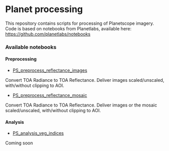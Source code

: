 # Planet processing

This repository contains scripts for processing of Planetscope imagery.
Code is based on notebooks from Planetlabs, available here: https://github.com/planetlabs/notebooks

### Available notebooks

#### Preprocessing
* [PS_preprocess_reflectance_images](https://github.com/t-haakens/Planet_processing/blob/main/PS_preprocess_reflectance_images.ipynb)

Convert TOA Radiance to TOA Reflectance. Deliver images scaled/unscaled, with/without clipping to AOI.

* [PS_preprocess_reflectance_mosaic](https://github.com/t-haakens/Planet_processing/blob/main/PS_preprocess_reflectance_mosaic.ipynb)

Convert TOA Radiance to TOA Reflectance. Deliver images or the mosaic scaled/unscaled, with/without clipping to AOI.




#### Analysis

* [PS_analysis_veg_indices]()

Coming soon
